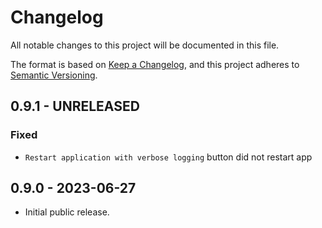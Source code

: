# Changelog

All notable changes to this project will be documented in this file.

The format is based on [Keep a Changelog](https://keepachangelog.com/en/1.0.0/),
and this project adheres to
[Semantic Versioning](https://semver.org/spec/v2.0.0.html).

## 0.9.1 - UNRELEASED

### Fixed

-   `Restart application with verbose logging` button did not restart app

## 0.9.0 - 2023-06-27

-   Initial public release.
